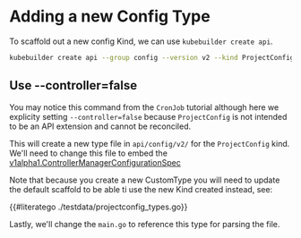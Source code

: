 # Adding a new Config Type

To scaffold out a new config Kind, we can use `kubebuilder create api`.

```bash
kubebuilder create api --group config --version v2 --kind ProjectConfig --resource --controller=false --make=false
```


<aside class="note">

<h1>Use --controller=false</h1>

You may notice this command from the `CronJob` tutorial although here we
explicity setting `--controller=false` because `ProjectConfig` is not
intended to be an API extension and cannot be reconciled.

</aside>

This will create a new type file in `api/config/v2/` for the `ProjectConfig`
kind. We'll need to change this file to embed the 
[v1alpha1.ControllerManagerConfigurationSpec](https://pkg.go.dev/sigs.k8s.io/controller-runtime/pkg/config/v1alpha1/#ControllerManagerConfigurationSpec)

Note that because you create a new CustomType you will need to update the default
scaffold to be able ti use the new Kind created instead, see:

{{#literatego ./testdata/projectconfig_types.go}}

Lastly, we'll change the `main.go` to reference this type for parsing the file.